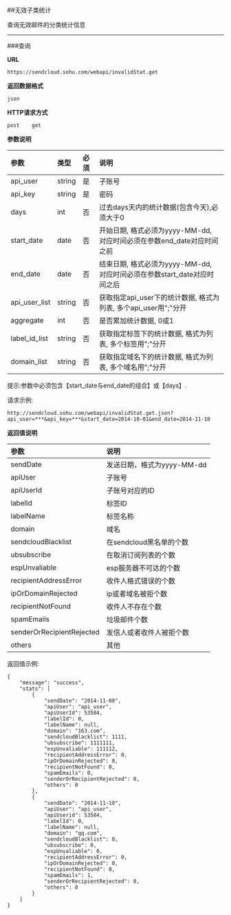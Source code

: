 ##无效子类统计   
    
查询无效邮件的分类统计信息
    
- - -
    
###查询
    
**URL**    
```
https://sendcloud.sohu.com/webapi/invalidStat.get 
```
    
**返回数据格式**    
```
json
```
    
**HTTP请求方式**   
```
post    get
```
    
**参数说明**
    
|参数|类型|必须|说明|
|:---|:---|:---|:---|
|api_user|string|是|子账号|
|api_key|string|是|密码|
|days|int|否|过去days天内的统计数据(包含今天),必须大于0|
|start_date|date|否|开始日期, 格式必须为yyyy-MM-dd, 对应时间必须在参数end_date对应时间之前|
|end_date|date|否|结束日期, 格式必须为yyyy-MM-dd, 对应时间必须在参数start_date对应时间之后|
|api_user_list|string|否|获取指定api_user下的统计数据, 格式为列表, 多个api_user用";"分开|
|aggregate|int|否|是否累加统计数据, 0或1|
|label_id_list|string|否|获取指定标签下的统计数据, 格式为列表, 多个标签用";"分开|
|domain_list|string|否|获取指定域名下的统计数据, 格式为列表, 多个域名用";"分开| 
    
提示:参数中必须包含【start_date与end_date的组合】或【days】.    
    
请求示例:    
```
http://sendcloud.sohu.com/webapi/invalidStat.get.json?api_user=***&api_key=***&start_date=2014-10-01&end_date=2014-11-10 
```
    
**返回值说明**    
    
|参数|说明|
|:---|:---|
|sendDate|发送日期，格式为yyyy-MM-dd|
|apiUser|子账号|
|apiUserId|子账号对应的ID|
|labelId|标签ID|
|labelName|标签名称|
|domain|域名|
|sendcloudBlacklist|在sendcloud黑名单的个数|
|ubsubscribe|在取消订阅列表的个数|
|espUnvaliable|esp服务器不可达的个数|
|recipientAddressError|收件人格式错误的个数|
|ipOrDomainRejected|ip或者域名被拒个数|
|recipientNotFound|收件人不存在个数|
|spamEmails|垃圾邮件个数|
|senderOrRecipientRejected|发信人或者收件人被拒个数|
|others|其他|
    
返回值示例:    
```
{
    "message": "success",
    "stats": [
        {
            "sendDate": "2014-11-08",
            "apiUser": "api_user",
            "apiUserId": 53584,
            "labelId": 0,
            "labelName": null,
            "domain": "163.com",
            "sendcloudBlacklist": 1111,
            "ubsubscribe": 1111111,
            "espUnvaliable": 111112,
            "recipientAddressError": 0,
            "ipOrDomainRejected": 0,
            "recipientNotFound": 0,
            "spamEmails": 0,
            "senderOrRecipientRejected": 0,
            "others": 0
        },
        {
            "sendDate": "2014-11-10",
            "apiUser": "api_user",
            "apiUserid": 53584,
            "labelId": 0,
            "labelName": null,
            "domain": "qq.com",
            "sendcloudBlacklist": 0,
            "ubsubscribe": 0,
            "espUnvaliable": 0,
            "recipientAddressError": 0,
            "ipOrDomainRejected": 0,
            "recipientNotFound": 0,
            "spamEmails": 1,
            "senderOrRecipientRejected": 0,
            "others": 0
        }
    ]
}
```
